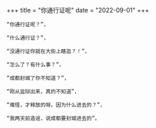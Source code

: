 +++
title = "你通行证呢"
date = "2022-09-01"
+++

```
“你通行证呢？”，

“什么通行证？”，

“没通行证你就在大街上瞎逛？！”，

“怎么了？有什么事？”，

“成都封城了你不知道？”，

“刚从监狱出来，真的不知道”，

“难怪，才释放的呀。因为什么进去的？”，

“我两天前造谣，说成都要封城进去的”。
```
